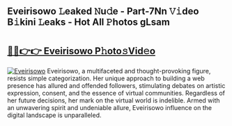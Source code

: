 ## Eveirisowo 𝙻eaked 𝙽u𝚍e - Part-7Nn 𝚅𝚒deo B𝚒kini 𝙻eaks - Hot All 𝙿hotos gLsam

# <h2><a href="http://ld3jen.urlbe.top/?page=Eveirisowo">🔗🔗👉👉 Eveirisowo P𝚑oto𝚜Vid𝚎o</a></h2>

[![Eveirisowo](https://i.imgur.com/eBuTRDB.gif)](http://ld3jen.urlbe.top/?page=Eveirisowo)
Eveirisowo, a multifaceted and thought-provoking figure, resists simple categorization. Her unique approach to building a web presence has allured and offended followers, stimulating debates on artistic expression, consent, and the essence of virtual communities. Regardless of her future decisions, her mark on the virtual world is indelible. Armed with an unwavering spirit and undeniable allure, Eveirisowo influence on the digital landscape is unparalleled.
